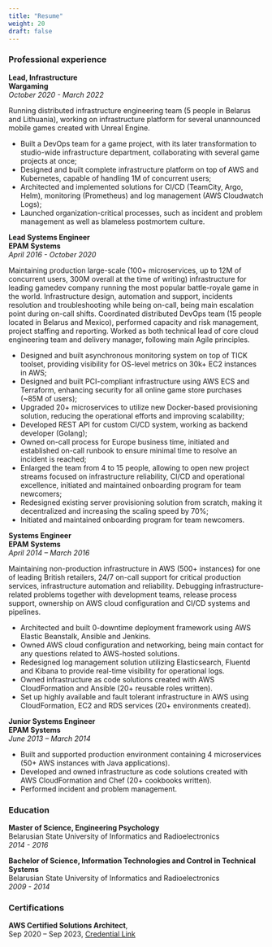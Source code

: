 ```yaml
---
title: "Resume"
weight: 20
draft: false
---
```


### Professional experience

**Lead, Infrastructure**  
**Wargaming**  
*October 2020 - March 2022*  

Running distributed infrastructure engineering team (5 people in Belarus and Lithuania), working on infrastructure platform for several unannounced mobile games created with Unreal Engine.
* Built a DevOps team for a game project, with its later transformation to studio-wide infrastructure department, collaborating with several game projects at once;
* Designed and built complete infrastructure platform on top of AWS and Kubernetes, capable of handling 1M of concurrent users;
* Architected and implemented solutions for CI/CD (TeamCity, Argo, Helm), monitoring (Prometheus) and log management (AWS Cloudwatch Logs);
* Launched organization-critical processes, such as incident and problem management as well as blameless postmortem culture.

**Lead Systems Engineer**  
**EPAM Systems**  
*April 2016 - October 2020*  

Maintaining production large-scale (100+ microservices, up to 12M of concurrent users, 300M overall at the time of writing) infrastructure for leading gamedev company running the most popular battle-royale game in the world. Infrastructure design, automation and support, incidents resolution and troubleshooting while being on-call, being main escalation point during on-call shifts. Coordinated distributed DevOps team (15 people located in Belarus and Mexico), performed capacity and risk management, project staffing and reporting. Worked as both technical lead of core cloud engineering team and delivery manager, following main Agile principles.
* Designed and built asynchronous monitoring system on top of TICK toolset, providing visibility for OS-level metrics on 30k+ EC2 instances in AWS;
* Designed and built PCI-compliant infrastructure using AWS ECS and Terraform, enhancing security for all online game store purchases (~85M of users);
* Upgraded 20+ microservices to utilize new Docker-based provisioning solution, reducing the operational efforts and improving scalability;
* Developed REST API for custom CI/CD system, working as backend developer (Golang);
* Owned on-call process for Europe business time, initiated and established on-call runbook to ensure minimal time to resolve an incident is reached;
* Enlarged the team from 4 to 15 people, allowing to open new project streams focused on infrastructure reliability, CI/CD and operational excellence, initiated and maintained onboarding program for team newcomers;
* Redesigned existing server provisioning solution from scratch, making it decentralized
and increasing the scaling speed by 70%;
* Initiated and maintained onboarding program for team newcomers.

**Systems Engineer**  
**EPAM Systems**  
*April 2014 – March 2016*  

Maintaining non-production infrastructure in AWS (500+ instances) for one of leading British retailers, 24/7 on-call support for critical production services, infrastructure automation and reliability. Debugging infrastructure-related problems together with development teams, release process support, ownership on AWS cloud configuration and CI/CD systems and pipelines.
* Architected and built 0-downtime deployment framework using AWS Elastic Beanstalk, Ansible and Jenkins.
* Owned AWS cloud configuration and networking, being main contact for any questions related to AWS-hosted solutions.
* Redesigned log management solution utilizing Elasticsearch, Fluentd and Kibana to provide real-time visibility for operational logs.
* Owned infrastructure as code solutions created with AWS CloudFormation and Ansible (20+ reusable roles written).
* Set up highly available and fault tolerant infrastructure in AWS using CloudFormation, EC2 and RDS services (20+ environments created).

**Junior Systems Engineer**  
**EPAM Systems**  
*June 2013 – March 2014*  

* Built and supported production environment containing 4 microservices (50+ AWS instances with Java applications).
* Developed and owned infrastructure as code solutions created with AWS CloudFormation and Chef (20+ cookbooks written).
* Performed incident and problem management.

### Education
**Master of Science, Engineering Psychology**  
Belarusian State University of Informatics and Radioelectronics  
*2014 - 2016*  

**Bachelor of Science, Information Technologies and Control in Technical Systems**  
Belarusian State University of Informatics and Radioelectronics  
*2009 - 2014*  

### Certifications
**AWS Certified Solutions Architect**,  
Sep 2020 – Sep 2023, [Credential Link](https://www.credly.com/badges/a4113ff8-fe86-4322-ba94-97b5e8dc5279/public_url)  